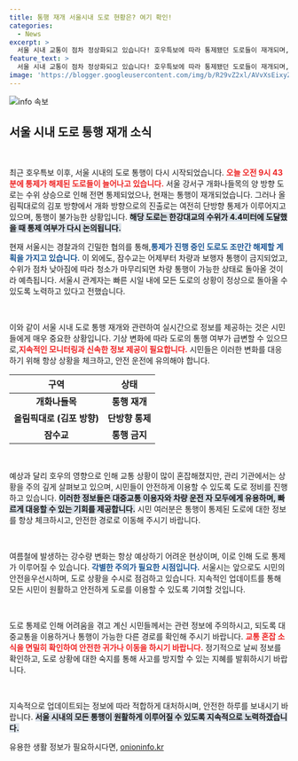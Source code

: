 ```yaml
---
title: 통행 재개 서울시내 도로 현황은? 여기 확인!
categories:
  - News
excerpt: >
  서울 시내 교통이 점차 정상화되고 있습니다! 호우특보에 따라 통제됐던 도로들이 재개되며, 청소가 완료되는 대로 잠수교도 곧 개방될 예정입니다. 안전한 통행을 위해 계속 지켜보세요!
feature_text: >
  서울 시내 교통이 점차 정상화되고 있습니다! 호우특보에 따라 통제됐던 도로들이 재개되며, 청소가 완료되는 대로 잠수교도 곧 개방될 예정입니다. 안전한 통행을 위해 계속 지켜보세요!
image: 'https://blogger.googleusercontent.com/img/b/R29vZ2xl/AVvXsEixyZcFfHzMRdzZMjFBmAUKJYCLCGyLL1o632UiGVXcaFdKo_bkvkuCioo0uUKlGfBVcT3P84aROyZIXSBEx3Aw5nCQ3pTgDom1WDC4m8eifvWiAmWEEVb4x6G_l8C0QH225ldMjyaFvpxGEBGNO37VmDTDMHGhJPq73UglMfDca1-0aw/s1600/blogspot.png'
---
```


<p><img src="https://blogger.googleusercontent.com/img/b/R29vZ2xl/AVvXsEixyZcFfHzMRdzZMjFBmAUKJYCLCGyLL1o632UiGVXcaFdKo_bkvkuCioo0uUKlGfBVcT3P84aROyZIXSBEx3Aw5nCQ3pTgDom1WDC4m8eifvWiAmWEEVb4x6G_l8C0QH225ldMjyaFvpxGEBGNO37VmDTDMHGhJPq73UglMfDca1-0aw/s1600/blogspot.png" alt="info 속보" /></p>

<h2 data-ke-size="size26">서울 시내 도로 통행 재개 소식</h2>

<p data-ke-size="size16">&nbsp;</p>

<p>최근 호우특보 이후, 서울 시내의 도로 통행이 다시 시작되었습니다. <b><span style="color: #ee2323;">오늘 오전 9시 43분에 통제가 해제된 도로들이 늘어나고 있습니다.</span></b> 서울 강서구 개화나들목의 양 방향 도로는 수위 상승으로 인해 전면 통제되었으나, 현재는 통행이 재개되었습니다. 그러나 올림픽대로의 김포 방향에서 개화 방향으로의 진출로는 여전히 단방향 통제가 이루어지고 있으며, 통행이 불가능한 상황입니다. <b><span style="background-color: #21538527;">해당 도로는 한강대교의 수위가 4.4미터에 도달했을 때 통제 여부가 다시 논의됩니다.</span></b></p>

<p>현재 서울시는 경찰과의 긴밀한 협의를 통해,<b><span style="color: #1a5490;">통제가 진행 중인 도로도 조만간 해제할 계획을 가지고 있습니다.</span></b> 이 외에도, 잠수교는 어제부터 차량과 보행자 통행이 금지되었고, 수위가 점차 낮아짐에 따라 청소가 마무리되면 차량 통행이 가능한 상태로 돌아올 것이라 예측됩니다. 서울시 관계자는 빠른 시일 내에 모든 도로의 상황이 정상으로 돌아올 수 있도록 노력하고 있다고 전했습니다.</p>

<p data-ke-size="size16">&nbsp;</p>

<p>이와 같이 서울 시내 도로 통행 재개와 관련하여 실시간으로 정보를 제공하는 것은 시민들에게 매우 중요한 상황입니다. 기상 변화에 따라 도로의 통행 여부가 급변할 수 있으므로,<b><span style="color: #ee2323;">지속적인 모니터링과 신속한 정보 제공이 필요합니다.</span></b> 시민들은 이러한 변화를 대응하기 위해 항상 상황을 체크하고, 안전 운전에 유의해야 합니다. </p>

<table style="width: 100%; border-collapse: collapse;">
    <thead>
        <tr>
            <th style="text-align: center;"><b>구역</b></th>
            <th style="text-align: center;"><b>상태</b></th>
        </tr>
    </thead>
    <tbody>
        <tr>
            <td style="text-align: center; height: 17px;"><b>개화나들목</b></td>
            <td style="text-align: center; height: 17px;"><b>통행 재개</b></td>
        </tr>
        <tr>
            <td style="text-align: center; height: 17px;"><b>올림픽대로 (김포 방향)</b></td>
            <td style="text-align: center; height: 17px;"><b>단방향 통제</b></td>
        </tr>
        <tr>
            <td style="text-align: center; height: 17px;"><b>잠수교</b></td>
            <td style="text-align: center; height: 17px;"><b>통행 금지</b></td>
        </tr>
    </tbody>
</table>

<p data-ke-size="size16">&nbsp;</p>

<p>예상과 달리 호우의 영향으로 인해 교통 상황이 많이 혼잡해졌지만, 관리 기관에서는 상황을 주의 깊게 살펴보고 있으며, 시민들이 안전하게 이용할 수 있도록 도로 정비를 진행하고 있습니다. <b><span style="background-color: #21538527;">이러한 정보들은 대중교통 이용자와 차량 운전 자 모두에게 유용하며, 빠르게 대응할 수 있는 기회를 제공합니다.</span></b> 시민 여러분은 통행이 통제된 도로에 대한 정보를 항상 체크하시고, 안전한 경로로 이동해 주시기 바랍니다.</p>

<p data-ke-size="size16">&nbsp;</p>

<p>여름철에 발생하는 강수량 변화는 항상 예상하기 어려운 현상이며, 이로 인해 도로 통제가 이루어질 수 있습니다. <b><span style="color: #1a5490;">각별한 주의가 필요한 시점입니다.</span></b> 서울시는 앞으로도 시민의 안전을우선시하며, 도로 상황을 수시로 점검하고 있습니다. 지속적인 업데이트를 통해 모든 시민이 원활하고 안전하게 도로를 이용할 수 있도록 기여할 것입니다. </p>

<p data-ke-size="size16">&nbsp;</p>

<p>도로 통제로 인해 어려움을 겪고 계신 시민들께서는 관련 정보에 주의하시고, 되도록 대중교통을 이용하거나 통행이 가능한 다른 경로를 확인해 주시기 바랍니다. <b><span style="color: #ee2323;">교통 혼잡 소식을 면밀히 확인하여 안전한 귀가나 이동을 하시기 바랍니다.</span></b> 정기적으로 날씨 정보를 확인하고, 도로 상황에 대한 숙지를 통해 사고를 방지할 수 있는 지혜를 발휘하시기 바랍니다. </p>

<p data-ke-size="size16">&nbsp;</p>

<p>지속적으로 업데이트되는 정보에 따라 적합하게 대처하시며, 안전한 하루를 보내시기 바랍니다. <b><span style="background-color: #21538527;">서울 시내의 모든 통행이 원활하게 이루어질 수 있도록 지속적으로 노력하겠습니다.</span></b></p>
유용한 생활 정보가 필요하시다면, <a href="https://onioninfo.kr" rel="dofollow">onioninfo.kr</a>


